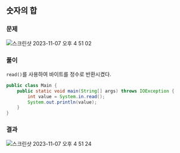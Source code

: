 ## 숫자의 합 

### 문제

![스크린샷 2023-11-07 오후 4 51 02](https://github.com/Heo-y-y/development-blog/assets/112863029/c1002344-9a2b-4a22-abcb-9964a2c2ac4d)

### 풀이

`read()`를 사용하여 바이트를 정수로 반환시켰다.

```java
public class Main {
    public static void main(String[] args) throws IOException {
        int value = System.in.read();
        System.out.println(value);
    }
}
```

### 결과

![스크린샷 2023-11-07 오후 4 51 24](https://github.com/Heo-y-y/development-blog/assets/112863029/b04e7d0f-e4ae-4753-879d-9f70972fd6ba)
